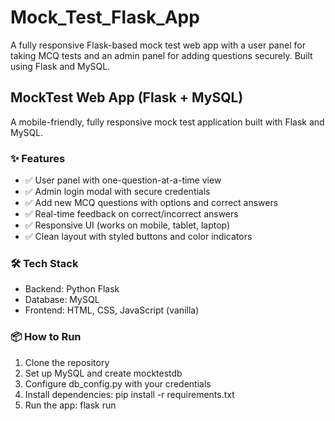 # Mock_Test_Flask_App
A fully responsive Flask-based mock test web app with a user panel for taking MCQ tests and an admin panel for adding questions securely. Built using Flask and MySQL.

## MockTest Web App (Flask + MySQL)

A mobile-friendly, fully responsive mock test application built with Flask and MySQL.

### ✨ Features

- ✅ User panel with one-question-at-a-time view
- ✅ Admin login modal with secure credentials
- ✅ Add new MCQ questions with options and correct answers
- ✅ Real-time feedback on correct/incorrect answers
- ✅ Responsive UI (works on mobile, tablet, laptop)
- ✅ Clean layout with styled buttons and color indicators

### 🛠 Tech Stack
- Backend: Python Flask
- Database: MySQL
- Frontend: HTML, CSS, JavaScript (vanilla)

### 📦 How to Run
1. Clone the repository
2. Set up MySQL and create mocktestdb
3. Configure db_config.py with your credentials
4. Install dependencies: pip install -r requirements.txt
5. Run the app: flask run
